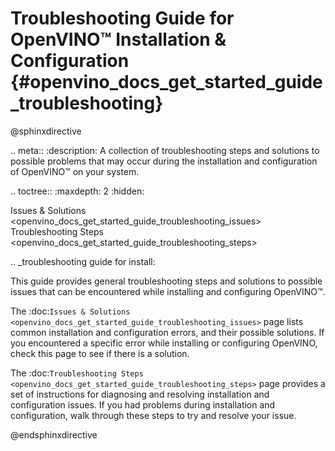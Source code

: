 # Troubleshooting Guide for OpenVINO™ Installation & Configuration {#openvino_docs_get_started_guide_troubleshooting}

@sphinxdirective

.. meta::
   :description: A collection of troubleshooting steps and solutions to possible 
                 problems that may occur during the installation and configuration 
                 of OpenVINO™ on your system.


.. toctree::
   :maxdepth: 2
   :hidden:

   Issues & Solutions <openvino_docs_get_started_guide_troubleshooting_issues>
   Troubleshooting Steps <openvino_docs_get_started_guide_troubleshooting_steps>


.. _troubleshooting guide for install:

This guide provides general troubleshooting steps and solutions to possible issues that can be encountered while installing and configuring OpenVINO™.

The :doc:`Issues & Solutions <openvino_docs_get_started_guide_troubleshooting_issues>` page lists common installation and configuration errors, and their possible solutions. If you encountered a specific error while installing or configuring OpenVINO, check this page to see if there is a solution.

The :doc:`Troubleshooting Steps <openvino_docs_get_started_guide_troubleshooting_steps>` page provides a set of instructions for diagnosing and resolving installation and configuration issues. If you had problems during installation and configuration, walk through these steps to try and resolve your issue.

@endsphinxdirective

